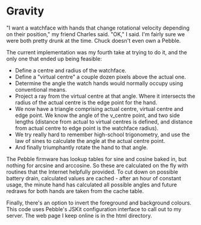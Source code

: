 # Gravity

"I want a watchface with hands that change rotational velocity depending
on their position," my friend Charles said. "OK," I said. I'm fairly sure
we were both pretty drunk at the time. Chuck doesn't even own a Pebble.

The current implementation was my fourth take at trying to do it, and the
only one that ended up being feasible:

* Define a centre and radius of the watchface.
* Define a "virtual centre" a couple dozen pixels above the actual one.
* Determine the angle the watch hands would normally occupy using
  conventional means.
* Project a ray from the virtual centre at that angle. Where it intersects
  the radius of the actual centre is the edge point for the hand.
* We now have a triangle comprising actual centre, virtual centre and
  edge point. We know the angle of the v_centre point, and two side
  lengths (distance from actual to virtual centres is defined, and
  distance from actual centre to edge point is the watchface radius).
* We try really hard to remember high-school trigonometry, and use the
  law of sines to calculate the angle at the actual centre point.
* And finally triumphantly rotate the hand to that angle.

The Pebble firmware has lookup tables for sine and cosine baked in, but
nothing for arcsine and arccosine. So these are calculated on the fly
with routines that the Internet helpfully provided. To cut down on
possible battery drain, calculated values are cached - after an hour of
constant usage, the minute hand has calculated all possible angles and
future redraws for both hands are taken from the cache table.

Finally, there's an option to invert the foreground and background colours.
This code uses Pebble's JSKit configuration interface to call out to my
server. The web page I keep online is in the html directory.
